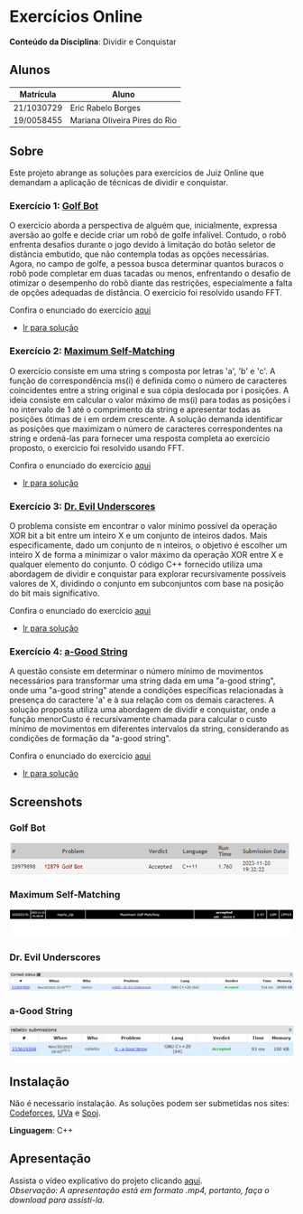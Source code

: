 # Exercícios Online

**Conteúdo da Disciplina**: Dividir e Conquistar <br>

## Alunos
|Matrícula | Aluno |
| -- | -- |
| 21/1030729  |  Eric Rabelo Borges |
| 19/0058455  |  Mariana Oliveira Pires do Rio |

## Sobre 

Este projeto abrange as soluções para exercícios de Juiz Online que demandam a aplicação de técnicas de dividir e conquistar.
 
### Exercício 1:  [Golf Bot](http://uva.onlinejudge.org/index.php?option=com_onlinejudge&Itemid=8&category=24&page=show_problem&problem=4744)
O exercício aborda a perspectiva de alguém que, inicialmente, expressa aversão ao golfe e decide criar um robô de golfe infalível. Contudo, o robô enfrenta desafios durante o jogo devido à limitação do botão seletor de distância embutido, que não contempla todas as opções necessárias. Agora, no campo de golfe, a pessoa busca determinar quantos buracos o robô pode completar em duas tacadas ou menos, enfrentando o desafio de otimizar o desempenho do robô diante das restrições, especialmente a falta de opções adequadas de distância.
O exercicio foi resolvido usando FFT.

Confira o enunciado do exercício [aqui](http://uva.onlinejudge.org/index.php?option=com_onlinejudge&Itemid=8&category=24&page=show_problem&problem=4744)

- [Ir para solução](Solutions/golf_bot.cpp)

### Exercício 2: [Maximum Self-Matching](https://www.spoj.com/problems/MAXMATCH/)

O exercício consiste em uma string s composta por letras 'a', 'b' e 'c'. A função de correspondência ms(i) é definida como o número de caracteres coincidentes entre a string original e sua cópia deslocada por i posições. A ideia consiste em calcular o valor máximo de ms(i) para todas as posições i no intervalo de 1 até o comprimento da string e apresentar todas as posições ótimas de i em ordem crescente. 
A solução demanda identificar as posições que maximizam o número de caracteres correspondentes na string e ordená-las para fornecer uma resposta completa ao exercício proposto, o exercicio foi resolvido usando FFT.

Confira o enunciado do exercício [aqui](https://www.spoj.com/problems/MAXMATCH/)

- [Ir para solução](Solutions/maxmatch.cpp)
### Exercício 3: [Dr. Evil Underscores](https://codeforces.com/problemset/problem/1285/D)

O problema consiste em encontrar o valor mínimo possível da operação XOR bit a bit entre um inteiro X e um conjunto de inteiros dados. Mais especificamente, dado um conjunto de n inteiros, o objetivo é escolher um inteiro X de forma a minimizar o valor máximo da operação XOR entre X e qualquer elemento do conjunto. O código C++ fornecido utiliza uma abordagem de dividir e conquistar para explorar recursivamente possíveis valores de X, dividindo o conjunto em subconjuntos com base na posição do bit mais significativo.

Confira o enunciado do exercício [aqui](https://codeforces.com/problemset/problem/1285/D)

- [Ir para solução](Solutions/Dr.EvilUnderscores.cpp)

### Exercício 4: [a-Good String](https://codeforces.com/contest/1385/problem/D)

A questão consiste em determinar o número mínimo de movimentos necessários para transformar uma string dada em uma "a-good string", onde uma "a-good string" atende a condições específicas relacionadas à presença do caractere 'a' e à sua relação com os demais caracteres. A solução proposta utiliza uma abordagem de dividir e conquistar, onde a função menorCusto é recursivamente chamada para calcular o custo mínimo de movimentos em diferentes intervalos da string, considerando as condições de formação da "a-good string". 

Confira o enunciado do exercício [aqui](https://codeforces.com/contest/1385/problem/D)

- [Ir para solução](Solutions/a-GoodString.cpp)


## Screenshots

### Golf Bot
![](Assets/Golf_Bot.png)

### Maximum Self-Matching
![](Assets/max.png)

### Dr. Evil Underscores
![](Assets/Dr.EvilUnderscores.png)

### a-Good String
![](Assets/aGoodString.cpp.png)

## Instalação 
Não é necessario instalação. As soluções podem ser submetidas nos sites: [Codeforces](https://codeforces.com/), [UVa](https://onlinejudge.org/index.php) e [Spoj](https://www.spoj.com/).

**Linguagem**: C++<br>

## Apresentação
Assista o vídeo explicativo do projeto clicando [aqui](/). <br>
*Observação: A apresentação está em formato .mp4, portanto, faça o download para assisti-la.*